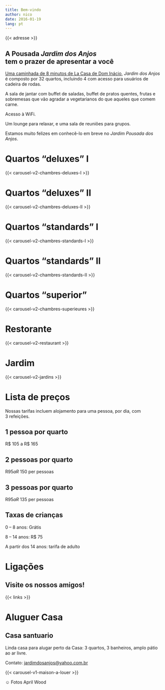 ```yaml
---
title: Bem-vindo
author: nico
date: 2016-01-19
lang: pt
---
```


{{< adresse >}}

## A Pousada <i>Jardim dos Anjos</i><br />tem o prazer de apresentar a você

<a href="http://goo.gl/maps/i1L2U"><span class="domInacio">Uma caminhada de 8 minutos de La Casa de Dom Inácio</span></a>, <i>Jardim dos Anjos</i> é composto por 32 quartos, incluindo 4 com acesso para usuários de cadeira de rodas.

A sala de jantar com buffet de saladas, buffet de pratos quentes, frutas e sobremesas que vão agradar a vegetarianos do que aqueles que comem carne.

Acesso à WiFi.

Um lounge para relaxar, e uma sala de reuniões para grupos.

Estamos muito felizes em conhecê-lo em breve no <i>Jardim Pousada dos Anjos</i>.

<h1 id="photos_chambres_deluxes_I">Quartos “deluxes” I</h1>

{{< carousel-v2-chambres-deluxes-I >}}

<h1 id="photos_chambres_deluxes_II">Quartos “deluxes” II</h1>

{{< carousel-v2-chambres-deluxes-II >}}

<h1 id="photos_chambres_standards_I">Quartos “standards” I</h1>

{{< carousel-v2-chambres-standards-I >}}

<h1 id="photos_chambres_standards_II">Quartos “standards” II</h1>

{{< carousel-v2-chambres-standards-II >}}

<h1 id="photos_chambres_superieures">Quartos “superior”</h1>

{{< carousel-v2-chambres-superieures >}}


<h1 id="photos_restaurant">Restorante</h1>

{{< carousel-v2-restaurant >}}

<h1 id="photos_jardins">Jardim</h1>

{{< carousel-v2-jardins >}}

<!--
<h1 id="photos">Fotos</h1>

[metaslider id=92]

*Fotos: Pasha Antonov: <a href="http://www.pavelantonov.com">www.pavelantonov.com</a>
-->


# Lista de preços

Nossas tarifas incluem alojamento para uma pessoa, por dia, com 3 refeições.

## 1 pessoa por quarto

R$ 105 a R$ 165

## 2 pessoas por quarto

R$ 95 a R$ 150 per pessoas

## 3 pessoas por quarto

R$ 95 a R$ 135 per pessoas

## Taxas de crianças

0 – 8 anos: Grátis<br />

8 – 14 anos: R$ 75<br />

A partir dos 14 anos: tarifa de adulto

<!--
<h1 id="testimony">Depoismentos</h1>
-->
<!-- Vide -->


# Ligações

## Visite os nossos amigos!

{{< links >}}


# Aluguer Casa

## Casa santuario

Linda casa para alugar perto da Casa: 3 quartos, 3 banheiros, amplo pátio ao ar livre.

Contato: <a href="mailto:jardimdosanjos@yahoo.com.br">jardimdosanjos@yahoo.com.br</a>

{{< carousel-v1-maison-a-louer >}}

☺ Fotos April Wood
